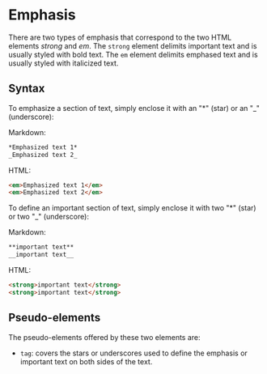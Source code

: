 
# Emphasis  

There are two types of emphasis that correspond to the two HTML elements _strong_ and _em_. The `strong` element delimits important text and is usually styled with bold text. The `em` element delimits emphased text and is usually styled with italicized text.

## Syntax

To emphasize a section of text, simply enclose it with an "*" (star) or an "_" (underscore):

Markdown:

``` markdown
*Emphasized text 1*
_Emphasized text 2_
```
  
HTML:

``` html 
<em>Emphasized text 1</em>
<em>Emphasized text 2</em>
```
 
To define an important section of text, simply enclose it with two "*" (star) or two "_" (underscore):

Markdown: 

``` markdown 
**important text**  
__important text__
```
 
HTML:

``` html
<strong>important text</strong>
<strong>important text</strong>
```            

## Pseudo-elements  

The pseudo-elements offered by these two elements are:

- `tag`: covers the stars or underscores used to define the emphasis or important text on both sides of the text.
